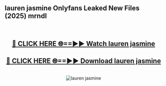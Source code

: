 <h2>lauren jasmine Onlyfans Leaked New Files (2025) mrndl</h2>
<br>
<div align="center">
<h2><a href="https://mediafiles.top/lauren_jasmine&ref=git" rel="nofollow">🔴 CLICK HERE 🌐==►► Watch lauren jasmine</a></h2>
<h2><a href="https://mediafiles.top/lauren_jasmine&ref=git" rel="nofollow">🔴 CLICK HERE 🌐==►► Download lauren jasmine</a></h2>
<br>
<a href="https://mediafiles.top/lauren_jasmine&ref=git" rel="nofollow" data-target="animated-image.originalLink"><img src="https://i.ibb.co.com/xMMVF88/686577567.gif" alt="lauren jasmine" style="max-width: 100%; display: inline-block;" data-target="animated-image.originalImage"></a>
</div>
<br>
<br>